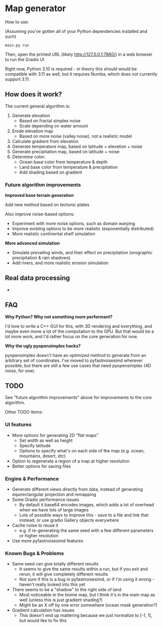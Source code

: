 # Map generator

How to use:

(Assuming you've gotten all of your Python dependencies installed and such)

`main.py run`

Then, open the printed URL (likely http://127.0.0.1:7860/) in a web browser to run the Gradio UI

Right now, Python 3.10 is required - in theory this should would be compatible with 3.11 as well, but it requires Numba, which does not currently support 3.11.

## How does it work?

The current general algorithm is:

1. Generate elevation
	- Based on fractal simplex noise
	- Scale depending on water amount
2. Erode elevation map
	- Based on more noise (valley noise), not a realistic model
3. Calculate gradient from elevation
4. Generate temperature map, based on latitude + elevation + noise
5. Generate precipitation map, based on latitude + noise
6. Determine color:
	- Ocean base color from temperature & depth
	- Land base color from temperature & precipitation
	- Add shading based on gradient

### Future algorithm improvements

**Improved base terrain generation**

Add new method based on tectonic plates

Also improve noise-based options:

* Experiment with more noise options, such as domain warping
* Improve existing options to be more realistic (exponentially distributed)
* More realistic continental shelf simulation

**More advanced simulation**

* Simulate prevailing winds, and their effect on precipitation (orographic precipitation & rain shadows)
* Add rivers, and more realistic erosion simulation

## Real data processing

-



## FAQ

**Why Python? Why not something more performant?**

I'd love to write a C++ GUI for this, with 3D rendering and everything, and maybe even move a lot of the computation to the GPU.
But that would be a lot more work, and I'd rather focus on the core generation for now.

**Why the ugly pyopensimplex hacks?**

pyopensimplex doesn't have an optimized method to generate from an arbitrary set of coordinates.
I've moved to pyfastnoisesimd wherever possible, but there are still a few use cases that need pyopensimplex (4D noise, for one).

## TODO

See "future algorithm improvements" above for improvements to the core algorithm.

Other TODO items:

### UI features

* More options for generating 2D "flat maps"
	* Set width as well as height
	* Specify latitude
	* Options to specify what's on each side of the map (e.g. ocean, mountains, desert, etc)
* Option to regenerate a region of a map at higher resolution
* Better options for saving files

### Engine & Performance

* Generate different views directly from data, instead of generating equirectangular projection and remapping
* Some Gradio performance issues
	* By default it base64 encodes images, which adds a lot of overhead when we have lots of large images
	* Lots of possible ways to improve this - save to a file and link that instead; or use gradio Gallery objects everywhere
* Cache noise to reuse it
	* e.g. if re-generating the same seed with a few different parameters or higher resolution
* Use more pyfastnoisesimd features

### Known Bugs & Problems

* Same seed can give totally different results
	* It seems to give the same results within a run, but if you exit and rerun, it will give completely different results
	* Not sure if this is a bug in pyfastnoisesimd, or if I'm using it wrong - haven't really looked into this yet
* There seems to be a "shadow" to the right side of land
	* Most noticeable in the biome map, but I think it's in the main map as well (unless this is just gradient shading?)
	* Might be an X off by one error somewhere (ocean mask generation?)
* Gradient calculation has issues
	* This doesn't end up mattering because we just normalize to [-1, 1], but would like to fix this
